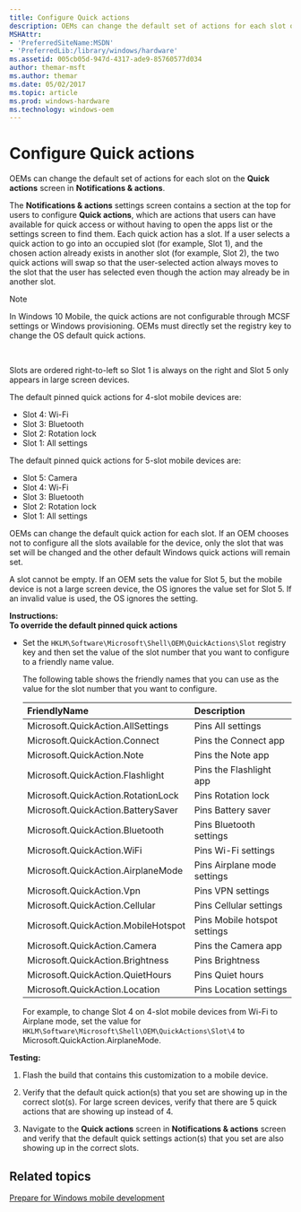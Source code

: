 ```yaml
---
title: Configure Quick actions
description: OEMs can change the default set of actions for each slot on the Quick actions screen in Notifications actions.
MSHAttr:
- 'PreferredSiteName:MSDN'
- 'PreferredLib:/library/windows/hardware'
ms.assetid: 005cb05d-947d-4317-ade9-85760577d034
author: themar-msft
ms.author: themar
ms.date: 05/02/2017
ms.topic: article
ms.prod: windows-hardware
ms.technology: windows-oem
---
```


# Configure Quick actions


OEMs can change the default set of actions for each slot on the **Quick actions** screen in **Notifications & actions**.

The **Notifications & actions** settings screen contains a section at the top for users to configure **Quick actions**, which are actions that users can have available for quick access or without having to open the apps list or the settings screen to find them. Each quick action has a slot. If a user selects a quick action to go into an occupied slot (for example, Slot 1), and the chosen action already exists in another slot (for example, Slot 2), the two quick actions will swap so that the user-selected action always moves to the slot that the user has selected even though the action may already be in another slot.

> [!NOTE]
> In Windows 10 Mobile, the quick actions are not configurable through MCSF settings or Windows provisioning. OEMs must directly set the registry key to change the OS default quick actions.

 

Slots are ordered right-to-left so Slot 1 is always on the right and Slot 5 only appears in large screen devices.

The default pinned quick actions for 4-slot mobile devices are:

-   Slot 4: Wi-Fi
-   Slot 3: Bluetooth
-   Slot 2: Rotation lock
-   Slot 1: All settings

The default pinned quick actions for 5-slot mobile devices are:

-   Slot 5: Camera
-   Slot 4: Wi-Fi
-   Slot 3: Bluetooth
-   Slot 2: Rotation lock
-   Slot 1: All settings

OEMs can change the default quick action for each slot. If an OEM chooses not to configure all the slots available for the device, only the slot that was set will be changed and the other default Windows quick actions will remain set.

A slot cannot be empty. If an OEM sets the value for Slot 5, but the mobile device is not a large screen device, the OS ignores the value set for Slot 5. If an invalid value is used, the OS ignores the setting.

<a href="" id="instructions-"></a>**Instructions:**  
**To override the default pinned quick actions**

-   Set the `HKLM\Software\Microsoft\Shell\OEM\QuickActions\Slot` registry key and then set the value of the slot number that you want to configure to a friendly name value.

    The following table shows the friendly names that you can use as the value for the slot number that you want to configure.

    | FriendlyName                        | Description                  |
    |:------------------------------------|:-----------------------------|
    | Microsoft.QuickAction.AllSettings   | Pins All settings            |
    | Microsoft.QuickAction.Connect       | Pins the Connect app         |
    | Microsoft.QuickAction.Note          | Pins the Note app            |
    | Microsoft.QuickAction.Flashlight    | Pins the Flashlight app      |
    | Microsoft.QuickAction.RotationLock  | Pins Rotation lock           |
    | Microsoft.QuickAction.BatterySaver  | Pins Battery saver           |
    | Microsoft.QuickAction.Bluetooth     | Pins Bluetooth settings      |
    | Microsoft.QuickAction.WiFi          | Pins Wi-Fi settings          |
    | Microsoft.QuickAction.AirplaneMode  | Pins Airplane mode settings  |
    | Microsoft.QuickAction.Vpn           | Pins VPN settings            |
    | Microsoft.QuickAction.Cellular      | Pins Cellular settings       |
    | Microsoft.QuickAction.MobileHotspot | Pins Mobile hotspot settings |
    | Microsoft.QuickAction.Camera        | Pins the Camera app          |
    | Microsoft.QuickAction.Brightness    | Pins Brightness              |
    | Microsoft.QuickAction.QuietHours    | Pins Quiet hours             |
    | Microsoft.QuickAction.Location      | Pins Location settings       |

    For example, to change Slot 4 on 4-slot mobile devices from Wi-Fi to Airplane mode, set the value for `HKLM\Software\Microsoft\Shell\OEM\QuickActions\Slot\4` to Microsoft.QuickAction.AirplaneMode.

<a href="" id="testing-"></a>**Testing:**  
1.  Flash the build that contains this customization to a mobile device.

2.  Verify that the default quick action(s) that you set are showing up in the correct slot(s). For large screen devices, verify that there are 5 quick actions that are showing up instead of 4.

3.  Navigate to the **Quick actions** screen in **Notifications & actions** screen and verify that the default quick settings action(s) that you set are also showing up in the correct slots.

## Related topics

[Prepare for Windows mobile development](https://docs.microsoft.com/en-us/windows-hardware/manufacture/mobile/preparing-for-windows-mobile-development)
